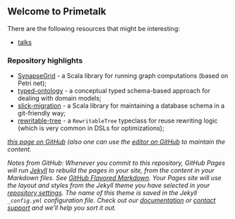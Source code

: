 ## Welcome to Primetalk

There are the following resources that might be interesting:
- [talks](https://primetalk.github.io/talks/)

### Repository highlights

- [SynapseGrid](https://github.com/Primetalk/SynapseGrid) - a Scala library for running graph computations (based on Petri net);
- [typed-ontology](https://github.com/Primetalk/typed-ontology) - a conceptual typed schema-based approach for dealing with domain models;
- [slick-migration](https://github.com/Primetalk/slick-migration) - a Scala library for maintaining a database schema in a git-friendly way;
- [rewritable-tree](https://github.com/Primetalk/rewritable-tree) - a `RewritableTree` typeclass for reuse rewriting logic (which is very common in DSLs for optimizations);

*[this page on GitHub](https://github.com/Primetalk/primetalk.github.io) (also one can use the [editor on GitHub](https://github.com/Primetalk/primetalk.github.io/edit/master/README.md) to maintain the content.*

*Notes from GitHub: Whenever you commit to this repository, GitHub Pages will run [Jekyll](https://jekyllrb.com/) to rebuild the pages in your site, from the content in your Markdown files. See [GitHub Flavored Markdown](https://guides.github.com/features/mastering-markdown/). Your Pages site will use the layout and styles from the Jekyll theme you have selected in your [repository settings](https://github.com/Primetalk/primetalk.github.io/settings). The name of this theme is saved in the Jekyll `_config.yml` configuration file. Check out our [documentation](https://help.github.com/categories/github-pages-basics/) or [contact support](https://github.com/contact) and we’ll help you sort it out.*
